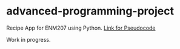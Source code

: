 # advanced-programming-project
Recipe App for ENM207 using Python. 
<a href="https://docs.google.com/document/d/130XSviCWsbS-RO4PVmlNuuBwIXmBFcBWBEp39KScs9M/edit?usp=sharing"> Link for Pseudocode </a>

Work in progress.
